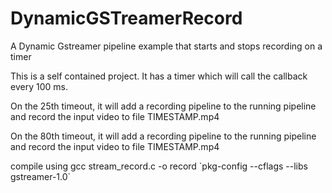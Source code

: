 # DynamicGSTreamerRecord
A Dynamic Gstreamer pipeline example that starts and stops recording on a timer

This is a self contained project. It has a timer which will call the callback every 100 ms.

On the 25th timeout, it will add a recording pipeline to the running pipeline and record the input video to file TIMESTAMP.mp4


On the 80th timeout, it will add a recording pipeline to the running pipeline and record the input video to file TIMESTAMP.mp4



compile using
gcc stream_record.c -o record \`pkg-config --cflags --libs gstreamer-1.0\`

